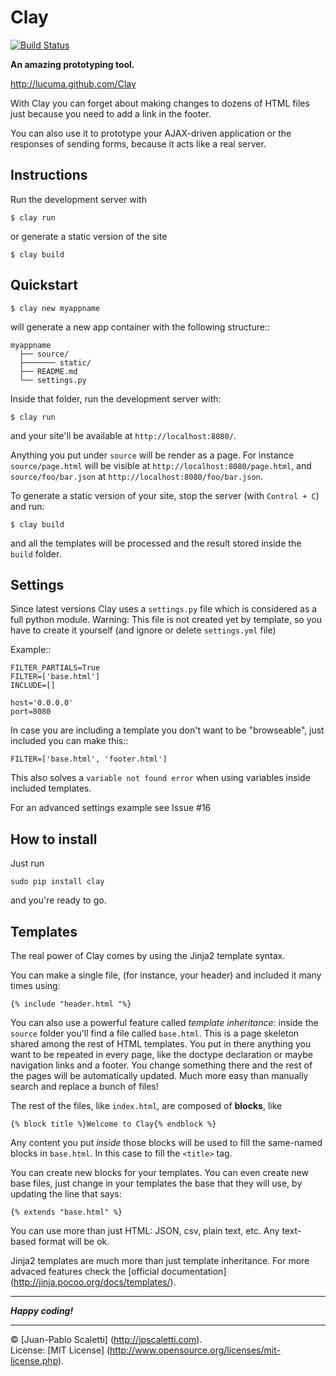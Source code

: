 # Clay

[![Build Status](https://travis-ci.org/lucuma/Clay.png)](https://travis-ci.org/lucuma/Clay)

**An amazing prototyping tool.**

http://lucuma.github.com/Clay

With Clay you can forget about making changes to dozens of HTML files just because you need to add a link in the footer.

You can also use it to prototype your AJAX-driven application or the responses of sending forms, because it acts like a real server.


## Instructions

Run the development server with

    $ clay run

or generate a static version of the site

    $ clay build


## Quickstart


    $ clay new myappname

will generate a new app container with the following structure::

    myappname
      ├── source/
      ├─────── static/
      ├── README.md
      └── settings.py

Inside that folder, run the development server with:

    $ clay run

and your site'll be available at `http://localhost:8080/`.

Anything you put under `source` will be render as a page. For instance `source/page.html` will be visible at `http://localhost:8080/page.html`, and `source/foo/bar.json` at `http://localhost:8080/foo/bar.json`.

To generate a static version of your site, stop the server (with `Control + C`) and run:

    $ clay build

and all the templates will be processed and the result stored inside the `build` folder.

## Settings

Since latest versions Clay uses a `settings.py` file which is considered as a full python module.
Warning: This file is not created yet by template, so you have to create it yourself (and ignore or delete `settings.yml` file)


Example::

    FILTER_PARTIALS=True
    FILTER=['base.html']
    INCLUDE=[]
    
    host='0.0.0.0'
    port=8080

In case you are including a template you don't want to be "browseable", just included you can make this::


    FILTER=['base.html', 'footer.html']


This also solves a `variable not found error` when using variables inside included templates.

For an advanced settings example see Issue #16


## How to install

Just run

    sudo pip install clay

and you're ready to go.


## Templates

The real power of Clay comes by using the Jinja2 template syntax.

You can make a single file, (for instance, your header) and included it many times using:

    {% include "header.html "%}

You can also use a powerful feature called _template inheritance_: inside the `source` folder you'll find a file called `base.html`. This is a page skeleton shared among the rest of HTML templates. You put in there anything you want to be repeated in every page, like the doctype declaration or maybe navigation links and a footer. You change something there and the rest of the pages will be automatically updated. Much more easy than manually search and replace a bunch of files!

The rest of the files, like `index.html`, are composed of **blocks**, like

    {% block title %}Welcome to Clay{% endblock %}

Any content you put *inside* those blocks will be used to fill the same-named blocks in `base.html`. In this case to fill the `<title>` tag.

You can create new blocks for your templates. You can even create new base files, just change in your templates the base that they will use, by updating the line that says:

    {% extends "base.html" %}

You can use more than just HTML: JSON, csv, plain text, etc. Any text-based format will be ok.

Jinja2 templates are much more than just template inheritance. For more advaced features check the [official documentation] (http://jinja.pocoo.org/docs/templates/).


---------------------------------------
***Happy coding!***


---------------------------------------
© [Juan-Pablo Scaletti] (http://jpscaletti.com).<br />
License: [MIT License] (http://www.opensource.org/licenses/mit-license.php).
